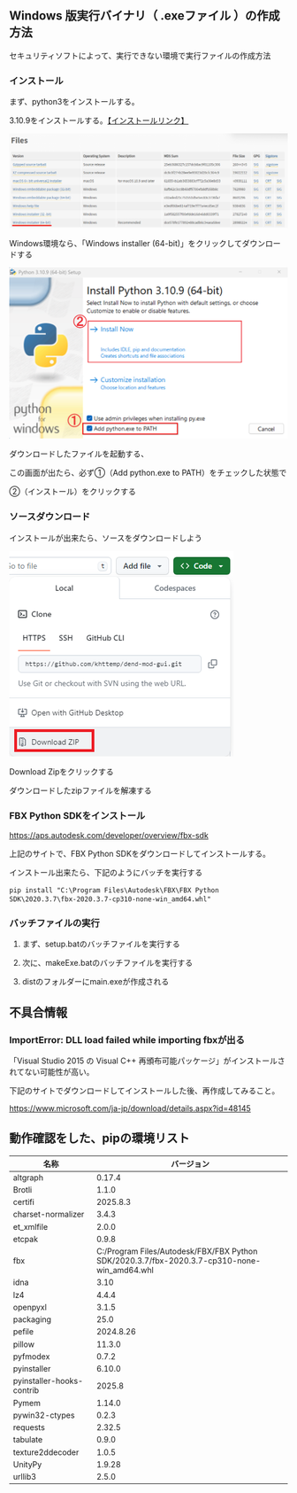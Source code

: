 ## Windows 版実行バイナリ（ .exeファイル ）の作成方法

セキュリティソフトによって、実行できない環境で実行ファイルの作成方法


### インストール

まず、python3をインストールする。

3.10.9をインストールする。[【インストールリンク】](https://www.python.org/downloads/release/python-3109/)


![python](image/python.png)

Windows環境なら、「Windows installer (64-bit)」をクリックしてダウンロードする


![install](image/install.png)

ダウンロードしたファイルを起動する、

この画面が出たら、必ず①（Add python.exe to PATH）をチェックした状態で

②（インストール）をクリックする


### ソースダウンロード

インストールが出来たら、ソースをダウンロードしよう

![download](image/download.png)

Download Zipをクリックする

ダウンロードしたzipファイルを解凍する

### FBX Python SDKをインストール

https://aps.autodesk.com/developer/overview/fbx-sdk

上記のサイトで、FBX Python SDKをダウンロードしてインストールする。

インストール出来たら、下記のようにバッチを実行する

```
pip install "C:\Program Files\Autodesk\FBX\FBX Python SDK\2020.3.7\fbx-2020.3.7-cp310-none-win_amd64.whl"
```

### バッチファイルの実行

1. まず、setup.batのバッチファイルを実行する

2. 次に、makeExe.batのバッチファイルを実行する

3. distのフォルダーにmain.exeが作成される


## 不具合情報

### ImportError: DLL load failed while importing fbxが出る

「Visual Studio 2015 の Visual C++ 再頒布可能パッケージ」がインストールされてない可能性が高い。

下記のサイトでダウンロードしてインストールした後、再作成してみること。

https://www.microsoft.com/ja-jp/download/details.aspx?id=48145


## 動作確認をした、pipの環境リスト

| 名称 | バージョン |
| --- | --- |
| altgraph | 0.17.4 |
| Brotli | 1.1.0 |
| certifi | 2025.8.3 |
| charset-normalizer | 3.4.3 |
| et_xmlfile | 2.0.0 |
| etcpak | 0.9.8 |
| fbx | C:/Program Files/Autodesk/FBX/FBX Python SDK/2020.3.7/fbx-2020.3.7-cp310-none-win_amd64.whl |
| idna | 3.10 |
| lz4 | 4.4.4 |
| openpyxl | 3.1.5 |
| packaging | 25.0 |
| pefile | 2024.8.26 |
| pillow | 11.3.0 |
| pyfmodex | 0.7.2 |
| pyinstaller | 6.10.0 |
| pyinstaller-hooks-contrib | 2025.8 |
| Pymem | 1.14.0 |
| pywin32-ctypes | 0.2.3 |
| requests | 2.32.5 |
| tabulate | 0.9.0 |
| texture2ddecoder | 1.0.5 |
| UnityPy | 1.9.28 |
| urllib3 | 2.5.0 |
